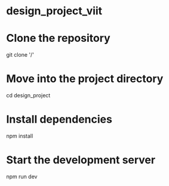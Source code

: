 # design_project_viit

# Clone the repository
git clone '/<repo-url/>'

# Move into the project directory
cd design_project

# Install dependencies
npm install  

# Start the development server
npm run dev  